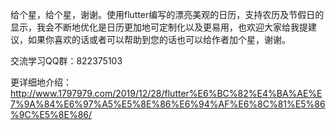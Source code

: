 给个星，给个星，谢谢。使用flutter编写的漂亮美观的日历，支持农历及节假日的显示，我会不断地优化是日历更加地可定制化以及更易用，也欢迎大家给我提建议，如果你喜欢的话或者可以帮助到您的话也可以给作者加个星，谢谢。

交流学习QQ群：822375103

更详细地介绍：http://www.1797979.com/2019/12/28/flutter%E6%BC%82%E4%BA%AE%E7%9A%84%E6%97%A5%E5%8E%86%E6%94%AF%E6%8C%81%E5%86%9C%E5%8E%86/
